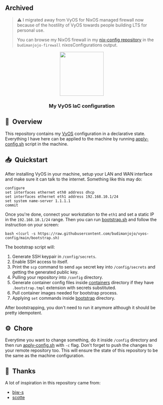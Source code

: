 ## Archived

> :warning: I migrated away from VyOS for NixOS managed firewall now because of the hostility of VyOS towards people building LTS for personal use.
>
> You can browse my NixOS firewall in my [nix-config repository](https://github.com/budimanjojo/nix-config) in the `budimanjojo-firewall` nixosConfigurations output.

<div align="center">

<img src="https://vyos.io/wp-content/themes/vyos_theme/images/main/vyos-logo.svg" align="center" width="144px" height="144px"/>

### My VyOS IaC configuration

</div>

## :book:&nbsp; Overview

This repository contains my [VyOS](https://docs.vyos.io/en/latest/index.html) configuration in a declarative state.
Everything I have here can be applied to the machine by running [apply-config.sh](./apply-config.sh) script in the machine.

## :inbox_tray:&nbsp; Quickstart

After installing VyOS in your machine, setup your LAN and WAN interface and make sure it can talk to the internet.
Something like this may do:

```
configure
set interfaces ethernet eth0 address dhcp
set interfaces ethernet eth1 address 192.168.10.1/24
set system name-server 1.1.1.1
commit
```

Once you're done, connect your workstation to the `eth1` and set a static IP in the `192.168.10.1/24` range.
Then you can run [bootstrap.sh](./bootstrap.sh) and follow the instruction on your screen:
```
bash <(curl -s https://raw.githubusercontent.com/budimanjojo/vyos-config/main/bootstrap.sh)
```

The bootstrap script will:

1. Generate SSH keypair in `/config/secrets`.
2. Enable SSH access to itself.
3. Print the `scp` command to send `age` secret key into `/config/secrets` and getting the generated public key.
4. Pulling your repository into `/config` directory.
5. Generate container config files inside [containers](./containers) directory if they have `.bootstrap.tmpl` extension with secrets substituted.
6. Pull container images needed for bootstrap process.
7. Applying `set` commands inside [bootstrap](./bootstrap) directory.

After bootstrapping, you don't need to run it anymore although it should be pretty idempotent.

## :gear:&nbsp; Chore

Everytime you want to change something, do it inside `/config` directory and then run [apply-config.sh](./apply-config.sh) with `-c` flag.
Don't forget to push the changes to your remote repository too.
This will ensure the state of this repository to be the same as the machine configuration.

## :handshake:&nbsp; Thanks

A lot of inspiration in this repository came from:

- [bjw-s](https://github.com/bjw-s/vyos-config)
- [scotte](https://github.com/szinn/vyos-config)
